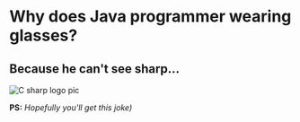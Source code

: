 # **Why does Java programmer wearing glasses?**

## Because he can't see sharp...

![C sharp logo pic](https://www.avenga.com/wp-content/uploads/2020/11/C-Sharp-1920x1080.png)

**PS:** *Hopefully you'll get this joke)*

